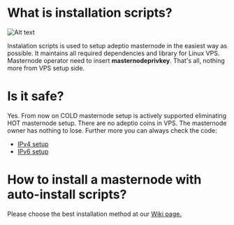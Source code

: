 # What is installation scripts?

![Alt text](https://wiki.adeptio.cc/uploads/images/gallery/2019-01-Jan/ZtvcLCP8pSUpRqVC-Selection_163.png)

Instalation scripts is used to setup adeptio masternode in the easiest way as possible. It maintains all required dependencies and library for Linux VPS. Masternode operator need to insert **masternodeprivkey**. That's all, nothing more from VPS setup side.

# Is it safe?

Yes. From now on COLD masternode setup is actively supported eliminating HOT masternode setup. There are no adeptio coins in VPS. The masternode owner has nothing to lose.
Further more you can always check the code:
- [IPv4 setup](setup_adeptio_cold_masternode_ipv4_latest.sh)
- [IPv6 setup](setup_adeptio_cold_masternode_ipv6_latest.sh)

# How to install a masternode with auto-install scripts?

Please choose the best installation method at our [Wiki page.](https://wiki.adeptio.cc/books/masternode---vps-setup-guide)
